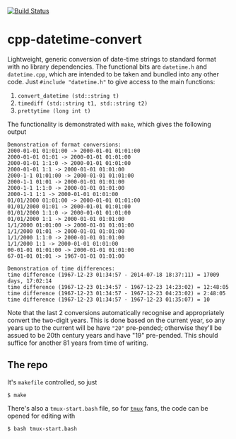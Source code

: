 [![Build Status](https://travis-ci.org/mpadge/cpp-datetime-convert.svg)](https://travis-ci.org/mpadge/cpp-datetime-convert) 

# cpp-datetime-convert

Lightweight, generic conversion of date-time strings to standard format with no
library dependencies. The functional bits are `datetime.h` and `datetime.cpp`,
which are intended to be taken and bundled into any other code. Just `#include
"datetime.h"` to give access to the main functions:

1. `convert_datetime (std::string t)`
2. `timediff (std::string t1, std::string t2)`
3. `prettytime (long int t)`

The functionality is demonstrated with `make`, which gives the following output
```
Demonstration of format conversions:
2000-01-01 01:01:00 -> 2000-01-01 01:01:00
2000-01-01 01:01 -> 2000-01-01 01:01:00
2000-01-01 1:1:0 -> 2000-01-01 01:01:00
2000-01-01 1:1 -> 2000-01-01 01:01:00
2000-1-1 01:01:00 -> 2000-01-01 01:01:00
2000-1-1 01:01 -> 2000-01-01 01:01:00
2000-1-1 1:1:0 -> 2000-01-01 01:01:00
2000-1-1 1:1 -> 2000-01-01 01:01:00
01/01/2000 01:01:00 -> 2000-01-01 01:01:00
01/01/2000 01:01 -> 2000-01-01 01:01:00
01/01/2000 1:1:0 -> 2000-01-01 01:01:00
01/01/2000 1:1 -> 2000-01-01 01:01:00
1/1/2000 01:01:00 -> 2000-01-01 01:01:00
1/1/2000 01:01 -> 2000-01-01 01:01:00
1/1/2000 1:1:0 -> 2000-01-01 01:01:00
1/1/2000 1:1 -> 2000-01-01 01:01:00
00-01-01 01:01:00 -> 2000-01-01 01:01:00
67-01-01 01:01 -> 1967-01-01 01:01:00

Demonstration of time differences:
time difference (1967-12-23 01:34:57 - 2014-07-18 18:37:11) = 17009 days, 17:02:14
time difference (1967-12-23 01:34:57 - 1967-12-23 14:23:02) = 12:48:05
time difference (1967-12-23 01:34:57 - 1967-12-23 04:23:02) = 2:48:05
time difference (1967-12-23 01:34:57 - 1967-12-23 01:35:07) = 10
```
Note that the last 2 conversions automatically recognise and appropriately
convert the two-digit years. This is done based on the current year, so any
years up to the current will be have `"20"` pre-pended; otherwise they'll be
assued to be 20th century years and have "19" pre-pended. This should suffice
for another 81 years from time of writing.

## The repo

It's `makefile` controlled, so just
```
$ make
```
There's also a `tmux-start.bash` file, so for
[`tmux`](https://github.com/tmux/tmux/wiki) fans, the code can be opened for
editing with
```
$ bash tmux-start.bash
```
